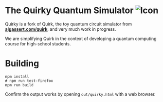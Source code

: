 # The Quirky Quantum Simulator <img src="doc/favicon.ico" alt="Icon" title="Icon" />

Quirky is a fork of Quirk, the toy quantum circuit simulator from **[algassert.com/quirk](http://algassert.com/quirk)**, and very much work in progress.

We are simplifying Quirk in the context of developing a quantum computing course for high-school students.


# Building

```
npm install
# npm run test-firefox
npm run build
```

Confirm the output works by opening `out/quirky.html` with a web browser.
